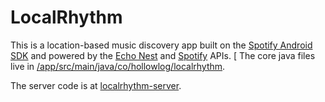 LocalRhythm
===========

This is a location-based music discovery app built on the [Spotify Android SDK](https://developer.spotify.com/technologies/spotify-android-sdk/) and powered by the [Echo Nest](https://developer.echonest.com/) and [Spotify](https://developer.spotify.com/) APIs.
[
The core java files live in [/app/src/main/java/co/hollowlog/localrhythm](https://github.com/mdholloway/LocalRhythm/tree/master/app/src/main/java/co/hollowlog/localrhythm).

The server code is at [localrhythm-server](https://github.com/mdholloway/localrhythm-server/).
